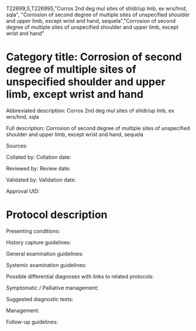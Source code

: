 T22699,S,T22699S,"Corros 2nd deg mul sites of shldr/up lmb, ex wrs/hnd, sqla", "Corrosion of second degree of multiple sites of unspecified shoulder and upper limb, except wrist and hand, sequela","Corrosion of second degree of multiple sites of unspecified shoulder and upper limb, except wrist and hand"
# Category title: Corrosion of second degree of multiple sites of unspecified shoulder and upper limb, except wrist and hand

Abbreviated description: Corros 2nd deg mul sites of shldr/up lmb, ex wrs/hnd, sqla

Full description: Corrosion of second degree of multiple sites of unspecified shoulder and upper limb, except wrist and hand, sequela

Sources:

Collated by:
Collation date:

Reviewed by:
Review date:

Validated by:
Validation date:

Approval UID:

# Protocol description

Presenting conditions:

History capture guidelines:

General examination guidelines:

Systemic examination guidelines:

Possible differential diagnoses with links to related protocols:

Symptomatic / Palliative management:

Suggested diagnostic tests:

Management:

Follow-up guidelines:
